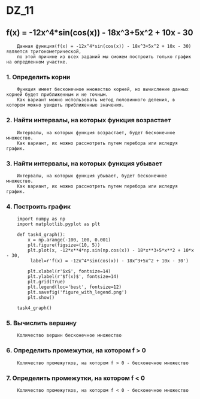 # DZ_11

## f(x) = -12x^4*sin(cos(x)) - 18x^3+5x^2 + 10x - 30
```
    Данная функция(f(x) = -12x^4*sin(cos(x)) - 18x^3+5x^2 + 10x - 30) является тригонометрической, 
    по этой причине из всех заданий мы сможем построить только график на опредленном участке.
```
### 1. Определить корни
```
    Функция имеет бесконечное множество корней, но вычисление данных корней будет приближенным и не точным. 
    Как вариант можно использовать метод половинного деления, в котором можно увидеть приближенные значения.
```
### 2. Найти интервалы, на которых функция возрастает
```
    Интервалы, на которых функция возрастает, будет бесконечное множество. 
    Как вариант, их можно рассмотреть путем перебора или иследуя график.
```
### 3. Найти интервалы, на которых функция убывает
```
    Интервалы, на которых функция убывает, будет бесконечное множество. 
    Как вариант, их можно рассмотреть путем перебора или иследуя график.
```
### 4. Построить график
```
    import numpy as np
    import matplotlib.pyplot as plt

    def task4_graph():
        x = np.arange(-100, 100, 0.001)
        plt.figure(figsize=(10, 5))
        plt.plot(x, -12*x**4*np.sin(np.cos(x)) - 18*x**3+5*x**2 + 10*x - 30, 
		 label=r'f(x) = -12x^4*sin(cos(x)) - 18x^3+5x^2 + 10x - 30')

        plt.xlabel(r'$x$', fontsize=14)
        plt.ylabel(r'$f(x)$', fontsize=14)
        plt.grid(True)
        plt.legend(loc='best', fontsize=12)
        plt.savefig('figure_with_legend.png')
        plt.show()

    task4_graph()
```
### 5. Вычислить вершину
```
    Количество вершин бесконечное множество
```
### 6. Определить промежутки, на котором f > 0
```
    Количество промежутков, на котором f > 0 - бесконечное множество 
```
### 7. Определить промежутки, на котором f < 0
```
    Количество промежутков, на котором f < 0 - бесконечное множество
```

